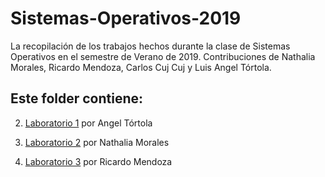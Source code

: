 # Sistemas-Operativos-2019
La recopilación de los trabajos hechos durante la clase de Sistemas Operativos en el semestre de Verano de 2019. Contribuciones de Nathalia Morales, Ricardo Mendoza, Carlos Cuj Cuj y Luis Angel Tórtola.


## Este folder contiene:

2. [Laboratorio 1](https://github.com/nathsmo/Sistemas-Operativos-2019/blob/master/Lab%2001) por Angel Tórtola

2. [Laboratorio 2](https://github.com/nathsmo/Sistemas-Operativos-2019/blob/master/Repaso%20Semana%202%20Sistemas%20Operativos%202019.ipynb) por Nathalia Morales

3. [Laboratorio 3](https://github.com/nathsmo/Sistemas-Operativos-2019/blob/master/Laboratorio%203%20Sistemas%20Operativos.ipynb) por Ricardo Mendoza
